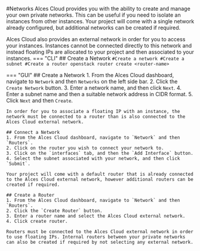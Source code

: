 #Networks
Alces Cloud provides you with the ability to create and manage your own private networks. This can be useful if you need to isolate an instances from other instances. Your project will come with a single network already configured, but additional networks can be created if required.

Alces Cloud also provides an external network in order for you to access your instances. Instances cannot be connected directly to this network and instead floating IPs are allocated to your project and then associated to your instances.
=== "CLI"
    ## Create a Network
    ```
    #Create a network
    #Create a subnet
    #Create a router
    openstack router create <router-name>
    ```

=== "GUI"
    ## Create a Network
    1. From the Alces Cloud dashboard, navigate to `Network` and then `Networks` on the left side bar.
    2. Click the `Create Network` button.
    3. Enter a network name, and then click `Next`.
    4. Enter a subnet name and then a suitable network address in CIDR format.
    5. Click `Next` and then `Create`.

    In order for you to associate a floating IP with an instance, the network must be connected to a router than is also connected to the Alces Cloud external network.

    ## Connect a Network
    1. From the Alces Cloud dashboard, navigate to `Network` and then `Routers`.
    2. Click on the router you wish to connect your network to.
    3. Click on the `interfaces` tab, and then the `Add Interface` button.
    4. Select the subnet associated with your network, and then click `Submit`.

    Your project will come with a default router that is already connected to the Alces Cloud external network, however additional routers can be created if required.

    ## Create a Router
    1. From the Alces Cloud dashboard, navigate to `Network` and then `Routers`.
    2. Click the `Create Router` button.
    3. Enter a router name and select the Alces Cloud external network.
    4. Click create router.

    Routers must be connected to the Alces Cloud external network in order to use floating IPs. Internal routers between your private networks can also be created if required by not selecting any external network.
